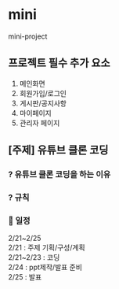 # mini
mini-project   


## 프로젝트 필수 추가 요소

1. 메인화면  
2. 회원가입/로그인  
3. 게시판/공지사항  
4. 마이페이지  
5. 관리자 페이지  


## [주제] 유튜브 클론 코딩
 
### ? 유튜브 클론 코딩을 하는 이유

### ? 규칙  

### 📝 일정  
2/21~2/25  
2/21 : 주제 기획/구성/계획   
2/21~2/23 : 코딩  
2/24 : ppt제작/발표 준비  
2/25 : 발표  
